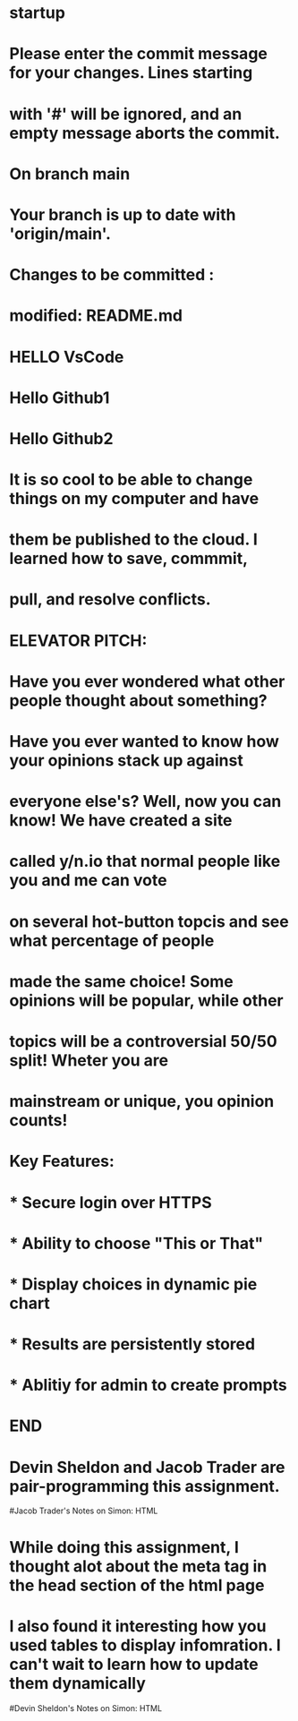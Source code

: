 # startup

# Please enter the commit message for your changes. Lines starting
# with '#' will be ignored, and an empty message aborts the commit.
#
# On branch main
# Your branch is up to date with 'origin/main'.
#
# Changes to be committed :
#	modified:   README.md
#
# HELLO VsCode
# Hello Github1
# Hello Github2
# It is so cool to be able to change things on my computer and have 
# them be published to the cloud. I learned how to save, commmit, 
# pull, and resolve conflicts.

# ELEVATOR PITCH:
# Have you ever wondered what other people thought about something? 
# Have you ever wanted to know how your opinions stack up against 
# everyone else's? Well, now you can know! We have created a site
# called y/n.io that normal people like you and me can vote
# on several hot-button topcis and see what percentage of people
# made the same choice! Some opinions will be popular, while other
# topics will be a controversial 50/50 split! Wheter you are 
# mainstream or unique, you opinion counts!

#  Key Features:
#   * Secure login over HTTPS
#   * Ability to choose "This or That"
#   * Display choices in dynamic pie chart
#   * Results are persistently stored
#   * Ablitiy for admin to create prompts
# END

# Devin Sheldon and Jacob Trader are pair-programming this assignment.

#Jacob Trader's Notes on Simon: HTML
#   While doing this assignment, I thought alot about the meta tag in the head section of the html page
#   I also found it interesting how you used tables to display infomration. I can't wait to learn how to update them dynamically

#Devin Sheldon's Notes on Simon: HTML
#   